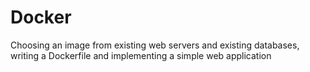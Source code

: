 # Docker
Choosing an image from existing web servers and existing databases, writing a Dockerfile and implementing a simple web application
